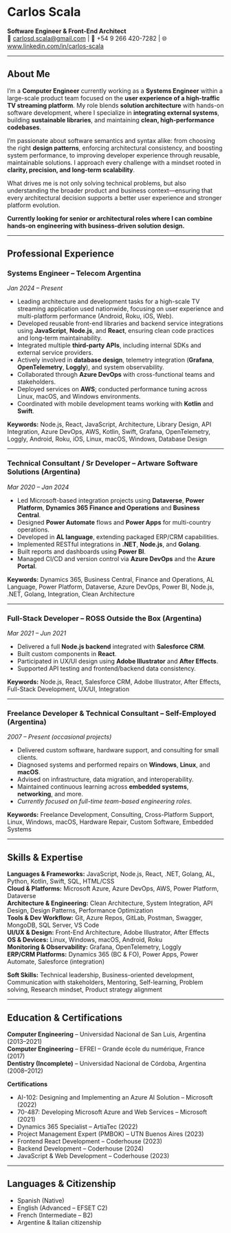 # Carlos Scala

**Software Engineer & Front-End Architect**  
📧 carlosd.scala@gmail.com | 📱 +54 9 266 420-7282 | 🌐 www.linkedin.com/in/carlos-scala

---

## About Me

I’m a **Computer Engineer** currently working as a **Systems Engineer** within a large-scale product team focused on the **user experience of a high-traffic TV streaming platform**. My role blends **solution architecture** with hands-on software development, where I specialize in **integrating external systems**, building **sustainable libraries**, and maintaining **clean, high-performance codebases**.

I’m passionate about software semantics and syntax alike: from choosing the right **design patterns**, enforcing architectural consistency, and boosting system performance, to improving developer experience through reusable, maintainable solutions. I approach every challenge with a mindset rooted in **clarity, precision, and long-term scalability**.

What drives me is not only solving technical problems, but also understanding the broader product and business context—ensuring that every architectural decision supports a better user experience and stronger platform evolution.

**Currently looking for senior or architectural roles where I can combine hands-on engineering with business-driven solution design.**

---

## Professional Experience

### Systems Engineer – Telecom Argentina  
*Jan 2024 – Present*  
- Leading architecture and development tasks for a high-scale TV streaming application used nationwide, focusing on user experience and multi-platform performance (Android, Roku, iOS, Web).  
- Developed reusable front-end libraries and backend service integrations using **JavaScript**, **Node.js**, and **React**, ensuring clean code practices and long-term maintainability.  
- Integrated multiple **third-party APIs**, including internal SDKs and external service providers.  
- Actively involved in **database design**, telemetry integration (**Grafana**, **OpenTelemetry**, **Loggly**), and system observability.  
- Collaborated through **Azure DevOps** with cross-functional teams and stakeholders.  
- Deployed services on **AWS**; conducted performance tuning across Linux, macOS, and Windows environments.  
- Coordinated with mobile development teams working with **Kotlin** and **Swift**.

**Keywords:** Node.js, React, JavaScript, Architecture, Library Design, API Integration, Azure DevOps, AWS, Kotlin, Swift, Grafana, OpenTelemetry, Loggly, Android, Roku, iOS, Linux, macOS, Windows, Database Design

---

### Technical Consultant / Sr Developer – Artware Software Solutions (Argentina)  
*Mar 2020 – Jan 2024*  
- Led Microsoft-based integration projects using **Dataverse**, **Power Platform**, **Dynamics 365 Finance and Operations** and **Business Central**.  
- Designed **Power Automate** flows and **Power Apps** for multi-country operations.  
- Developed in **AL language**, extending packaged ERP/CRM capabilities.  
- Implemented RESTful integrations in **.NET**, **Node.js**, and **Golang**.  
- Built reports and dashboards using **Power BI**.  
- Managed CI/CD and version control via **Azure DevOps** and the **Azure Portal**.

**Keywords:** Dynamics 365, Business Central, Finance and Operations, AL Language, Power Platform, Dataverse, Azure DevOps, Power BI, Node.js, .NET, Golang, Integration, Clean Architecture

---

### Full-Stack Developer – ROSS Outside the Box (Argentina)  
*Mar 2021 – Jun 2021*  
- Delivered a full **Node.js backend** integrated with **Salesforce CRM**.  
- Built custom components in **React**.  
- Participated in UX/UI design using **Adobe Illustrator** and **After Effects**.  
- Supported API testing and frontend/backend data consistency.

**Keywords:** Node.js, React, Salesforce CRM, Adobe Illustrator, After Effects, Full-Stack Development, UX/UI, Integration

---

### Freelance Developer & Technical Consultant – Self-Employed (Argentina)  
*2007 – Present (occasional projects)*  
- Delivered custom software, hardware support, and consulting for small clients.  
- Diagnosed systems and performed repairs on **Windows**, **Linux**, and **macOS**.  
- Advised on infrastructure, data migration, and interoperability.  
- Maintained continuous learning across **embedded systems**, **networking**, and more.  
- *Currently focused on full-time team-based engineering roles.*

**Keywords:** Freelance Development, Consulting, Cross-Platform Support, Linux, Windows, macOS, Hardware Repair, Custom Software, Embedded Systems

---

## Skills & Expertise

**Languages & Frameworks:** JavaScript, Node.js, React, .NET, Golang, AL, Python, Kotlin, Swift, SQL, HTML/CSS  
**Cloud & Platforms:** Microsoft Azure, Azure DevOps, AWS, Power Platform, Dataverse  
**Architecture & Engineering:** Clean Architecture, System Integration, API Design, Design Patterns, Performance Optimization  
**Tools & Dev Workflow:** Git, Azure Repos, GitLab, Postman, Swagger, MongoDB, SQL Server, VS Code  
**UI/UX & Design:** Front-End Architecture, Adobe Illustrator, After Effects  
**OS & Devices:** Linux, Windows, macOS, Android, Roku  
**Monitoring & Observability:** Grafana, OpenTelemetry, Loggly  
**ERP/CRM Platforms:** Dynamics 365 (BC & FO), Power Apps, Power Automate, Salesforce (integration)

**Soft Skills:** Technical leadership, Business-oriented development, Communication with stakeholders, Mentoring, Self-learning, Problem solving, Research mindset, Product strategy alignment

---

## Education & Certifications

**Computer Engineering** – Universidad Nacional de San Luis, Argentina (2013–2021)  
**Computer Engineering** – EFREI – Grande école du numérique, France (2017)  
**Dentistry (Incomplete)** – Universidad Nacional de Córdoba, Argentina (2008–2012)

**Certifications**  
- AI-102: Designing and Implementing an Azure AI Solution – Microsoft (2022)  
- 70-487: Developing Microsoft Azure and Web Services – Microsoft (2021)  
- Dynamics 365 Specialist – ArtiaTec (2022)  
- Project Management Expert (PMBOK) – UTN Buenos Aires (2023)  
- Frontend React Development – Coderhouse (2023)  
- Backend Development – Coderhouse (2024)  
- JavaScript & Web Development – Coderhouse (2023)

---

## Languages & Citizenship

- Spanish (Native)  
- English (Advanced – EFSET C2)  
- French (Intermediate – B2)  
- Argentine & Italian citizenship

